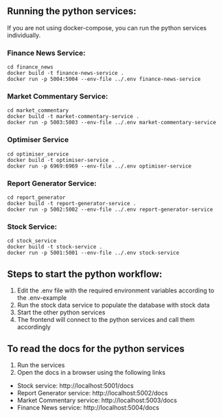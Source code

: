 ## Running the python services:

If you are not using docker-compose, you can run the python services individually.

### Finance News Service:

```
cd finance_news
docker build -t finance-news-service .
docker run -p 5004:5004 --env-file ../.env finance-news-service
```

### Market Commentary Service:

```
cd market_commentary
docker build -t market-commentary-service .
docker run -p 5003:5003 --env-file ../.env market-commentary-service
```

<!-- TODO: Japh Add Optimiser Service -->

### Optimiser Service

```
cd optimiser_service
docker build -t optimiser-service .
docker run -p 6969:6969 --env-file ../.env optimiser-service
```

### Report Generator Service:

```
cd report_generator
docker build -t report-generator-service .
docker run -p 5002:5002 --env-file ../.env report-generator-service
```

### Stock Service:

```
cd stock_service
docker build -t stock-service .
docker run -p 5001:5001 --env-file ../.env stock-service
```

## Steps to start the python workflow:

1. Edit the .env file with the required environment variables according to the .env-example
2. Run the stock data service to populate the database with stock data
3. Start the other python services
4. The frontend will connect to the python services and call them accordingly

## To read the docs for the python services

1. Run the services
2. Open the docs in a browser using the following links

-   Stock service: http://localhost:5001/docs
-   Report Generator service: http://localhost:5002/docs
-   Market Commentary service: http://localhost:5003/docs
-   Finance News service: http://localhost:5004/docs
